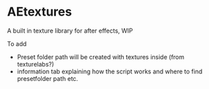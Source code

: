 # AEtextures
A built in texture library for after effects, WIP

To add
+ Preset folder path will be created with textures inside (from texturelabs?)
+ information tab explaining how the script works and where to find presetfolder path etc.
